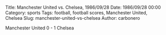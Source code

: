 Title: Manchester United vs. Chelsea, 1986/09/28
Date: 1986/09/28 00:00
Category: sports
Tags: football, football scores, Manchester United, Chelsea
Slug: manchester-united-vs-chelsea
Author: carbonero


Manchester United 0 - 1 Chelsea
